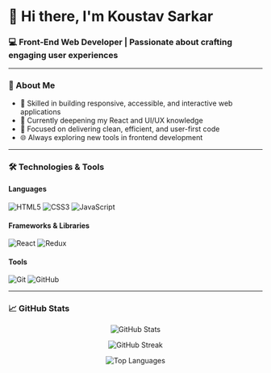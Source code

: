 # 👋 Hi there, I'm Koustav Sarkar

### 💻 Front-End Web Developer | Passionate about crafting engaging user experiences

---

### 🧠 About Me

- 🔨 Skilled in building responsive, accessible, and interactive web applications  
- 🌱 Currently deepening my React and UI/UX knowledge  
- 🎯 Focused on delivering clean, efficient, and user-first code  
- 🌐 Always exploring new tools in frontend development  

---

### 🛠️ Technologies & Tools

#### Languages

![HTML5](https://img.shields.io/badge/HTML5-E34F26?style=flat-square&logo=html5&logoColor=white)
![CSS3](https://img.shields.io/badge/CSS3-1572B6?style=flat-square&logo=css3&logoColor=white)
![JavaScript](https://img.shields.io/badge/JavaScript-F7DF1E?style=flat-square&logo=javascript&logoColor=black)

#### Frameworks & Libraries

![React](https://img.shields.io/badge/React-61DAFB?style=flat-square&logo=react&logoColor=black)
![Redux](https://img.shields.io/badge/Redux-764ABC?style=flat-square&logo=redux&logoColor=white)

#### Tools

![Git](https://img.shields.io/badge/Git-F05032?style=flat-square&logo=git&logoColor=white)
![GitHub](https://img.shields.io/badge/GitHub-181717?style=flat-square&logo=github&logoColor=white)

---

### 📈 GitHub Stats

<p align="center">
  <img src="https://github-readme-stats.vercel.app/api?username=koustav28&show_icons=true&theme=tokyonight" alt="GitHub Stats" />
</p>
<p align="center">
  <img src="https://streak-stats.demolab.com?user=koustav28&theme=tokyonight&date_format=M%20j%5B%2C%20Y%5D" alt="GitHub Streak" />
</p>
<p align="center">
  <img src="https://github-readme-stats.vercel.app/api/top-langs/?username=koustav28&layout=compact&theme=tokyonight" alt="Top Languages" />
</p>
